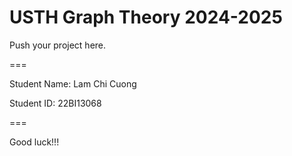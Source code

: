 # USTH Graph Theory 2024-2025

Push your project here.

===

Student Name: Lam Chi Cuong

Student ID: 22BI13068

===

Good luck!!!